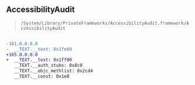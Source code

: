 ## AccessibilityAudit

> `/System/Library/PrivateFrameworks/AccessibilityAudit.framework/AccessibilityAudit`

```diff

-161.0.0.0.0
-  __TEXT.__text: 0x1fe60
+165.0.0.0.0
+  __TEXT.__text: 0x1ff00
   __TEXT.__auth_stubs: 0x8c0
   __TEXT.__objc_methlist: 0x2cd4
   __TEXT.__const: 0x1e8

```
